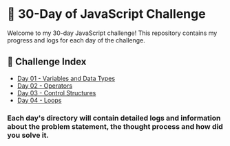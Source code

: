 # 🌟 30-Day of JavaScript Challenge

Welcome to my 30-day JavaScript challenge! This repository contains my progress and logs for each day of the challenge.

## 🔽 Challenge Index

- [Day 01 - Variables and Data Types](Day%2001%20-%20Variables%20and%20Data%20Types/)
- [Day 02 - Operators](Day%2002%20-%20Operators/)
- [Day 03 - Control Structures](Day%2003%20-%20Control%20Structures/)
- [Day 04 - Loops](Day%2004%20-%20Loops/)
<!-- - [Day 30 - Final Social Media Dashboard](day30/) -->

### Each day's directory will contain detailed logs and information about the problem statement, the thought process and how did you solve it.
